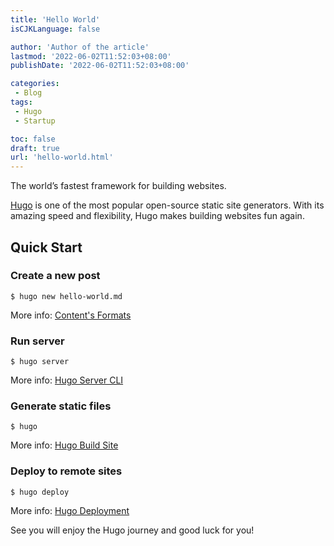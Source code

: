 ```yaml
---
title: 'Hello World'
isCJKLanguage: false

author: 'Author of the article'
lastmod: '2022-06-02T11:52:03+08:00'
publishDate: '2022-06-02T11:52:03+08:00'

categories:
 - Blog
tags:
 - Hugo
 - Startup

toc: false
draft: true
url: 'hello-world.html'
---
```


The world’s fastest framework for building websites.

[Hugo](https://gohugo.io/) is one of the most popular open-source static site generators. With its amazing speed and flexibility, Hugo makes building websites fun again.

<!--more-->

## Quick Start

### Create a new post

```shell
$ hugo new hello-world.md
```

More info: [Content's Formats](https://gohugo.io/content-management/formats/)

### Run server

```shell
$ hugo server
```

More info: [Hugo Server CLI](https://gohugo.io/commands/hugo_server/)

### Generate static files

```shell
$ hugo
```

More info: [Hugo Build Site](https://gohugo.io/commands/hugo/)

### Deploy to remote sites

```language
$ hugo deploy
```

More info: [Hugo Deployment](https://gohugo.io/commands/hugo_deploy/)

See you will enjoy the Hugo journey and good luck for you!